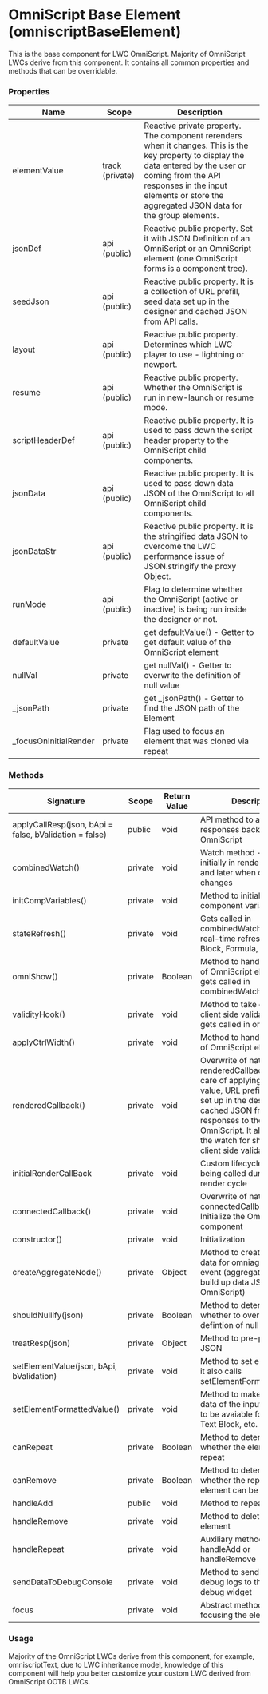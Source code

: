 # OmniScript Base Element (omniscriptBaseElement)

This is the base component for LWC OmniScript. Majority of OmniScript LWCs derive from this component. It contains all common properties and methods that can be overridable.

### Properties

| Name                   | Scope           | Description                                                                                                                                                                                                                                           |
| ---------------------- | --------------- | ----------------------------------------------------------------------------------------------------------------------------------------------------------------------------------------------------------------------------------------------------- |
| elementValue           | track (private) | Reactive private property. The component rerenders when it changes. This is the key property to display the data entered by the user or coming from the API responses in the input elements or store the aggregated JSON data for the group elements. |
| jsonDef                | api (public)    | Reactive public property. Set it with JSON Definition of an OmniScript or an OmniScript element (one OmniScript forms is a component tree).                                                                                                           |
| seedJson               | api (public)    | Reactive public property. It is a collection of URL prefill, seed data set up in the designer and cached JSON from API calls.                                                                                                                         |
| layout                 | api (public)    | Reactive public property. Determines which LWC player to use - lightning or newport.                                                                                                                                                                  |
| resume                 | api (public)    | Reactive public property. Whether the OmniScript is run in new-launch or resume mode.                                                                                                                                                                 |
| scriptHeaderDef        | api (public)    | Reactive public property. It is used to pass down the script header property to the OmniScript child components.                                                                                                                                      |
| jsonData               | api (public)    | Reactive public property. It is used to pass down data JSON of the OmniScript to all OmniScript child components.                                                                                                                                     |
| jsonDataStr            | api (public)    | Reactive public property. It is the stringified data JSON to overcome the LWC performance issue of JSON.stringify the proxy Object.                                                                                                                   |
| runMode                | api (public)    | Flag to determine whether the OmniScript (active or inactive) is being run inside the designer or not.                                                                                                                                                |
| defaultValue           | private         | get defaultValue() - Getter to get default value of the OmniScript element                                                                                                                                                                            |
| nullVal                | private         | get nullVal() - Getter to overwrite the definition of null value                                                                                                                                                                                      |
| \_jsonPath             | private         | get \_jsonPath() - Getter to find the JSON path of the Element                                                                                                                                                                                        |
| \_focusOnInitialRender | private         | Flag used to focus an element that was cloned via repeat                                                                                                                                                                                              |

### Methods

| Signature                                              | Scope   | Return Value | Description                                                                                                                                                                                                                                                   |
| ------------------------------------------------------ | ------- | ------------ | ------------------------------------------------------------------------------------------------------------------------------------------------------------------------------------------------------------------------------------------------------------- |
| applyCallResp(json, bApi = false, bValidation = false) | public  | void         | API method to apply API responses back to OmniScript                                                                                                                                                                                                          |
| combinedWatch()                                        | private | void         | Watch method - gets called initially in renderedCallback and later when data JSON changes                                                                                                                                                                     |
| initCompVariables()                                    | private | void         | Method to initialize private component variables                                                                                                                                                                                                              |
| stateRefresh()                                         | private | void         | Gets called in combinedWatch to allow real-time refresh of Text Block, Formula, etc.                                                                                                                                                                          |
| omniShow()                                             | private | Boolean      | Method to handle show/hide of OmniScript elements, gets called in combinedWatch                                                                                                                                                                               |
| validityHook()                                         | private | void         | Method to take care of the client side validation check, gets called in omniShow()                                                                                                                                                                            |
| applyCtrlWidth()                                       | private | void         | Method to handle grid width of OmniScript elements                                                                                                                                                                                                            |
| renderedCallback()                                     | private | void         | Overwrite of native LWC renderedCallback. It takes care of applying default value, URL prefill , seed data set up in the designer, cached JSON from api responses to the OmniScript. It also initializes the watch for show/hide, client side validation etc. |
| initialRenderCallBack                                  | private | void         | Custom lifecycle hook, being called during first render cycle                                                                                                                                                                                                 |
| connectedCallback()                                    | private | void         | Overwrite of native LWC connectedCallback. Initialize the OmniScript component                                                                                                                                                                                |
| constructor()                                          | private | void         | Initialization                                                                                                                                                                                                                                                |
| createAggregateNode()                                  | private | Object       | Method to create the JSON data for omniaggregate event (aggregation event to build up data JSON of the OmniScript)                                                                                                                                            |
| shouldNullify(json)                                    | private | Boolean      | Method to determine whether to overwrite the defintion of null value                                                                                                                                                                                          |
| treatResp(json)                                        | private | Object       | Method to pre-process the JSON                                                                                                                                                                                                                                |
| setElementValue(json, bApi, bValidation)               | private | void         | Method to set elementValue, it also calls setElementFormattedValue()                                                                                                                                                                                          |
| setElementFormattedValue()                             | private | void         | Method to make formatted data of the input elements to be avaiable for display in Text Block, etc.                                                                                                                                                            |
| canRepeat                                              | private | Boolean      | Method to determine whether the element can repeat                                                                                                                                                                                                            |
| canRemove                                              | private | Boolean      | Method to determine whether the repeated element can be deleted                                                                                                                                                                                               |
| handleAdd                                              | public  | void         | Method to repeat element                                                                                                                                                                                                                                      |
| handleRemove                                           | private | void         | Method to delete repeated element                                                                                                                                                                                                                             |
| handleRepeat                                           | private | void         | Auxiliary method for both handleAdd or handleRemove                                                                                                                                                                                                           |
| sendDataToDebugConsole                                 | private | void         | Method to send remote call debug logs to the designer debug widget                                                                                                                                                                                            |
| focus                                                  | private | void         | Abstract method for focusing the element                                                                                                                                                                                                                      |

### Usage

Majority of the OmniScript LWCs derive from this component, for example, omniscriptText, due to LWC inheritance model, knowledge of this component will help you better customize your custom LWC derived from OmniScript OOTB LWCs.
